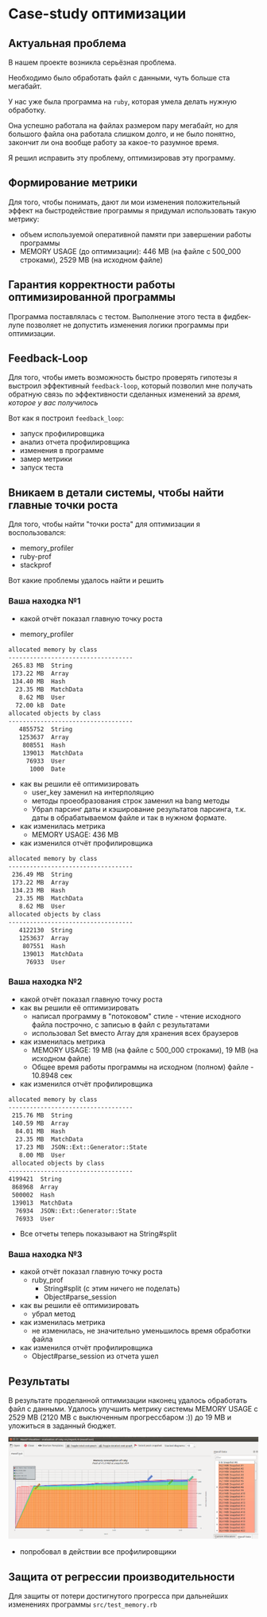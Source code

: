 # Case-study оптимизации

## Актуальная проблема
В нашем проекте возникла серьёзная проблема.

Необходимо было обработать файл с данными, чуть больше ста мегабайт.

У нас уже была программа на `ruby`, которая умела делать нужную обработку.

Она успешно работала на файлах размером пару мегабайт, но для большого файла она работала слишком долго, и не было понятно, закончит ли она вообще работу за какое-то разумное время.

Я решил исправить эту проблему, оптимизировав эту программу.

## Формирование метрики
Для того, чтобы понимать, дают ли мои изменения положительный эффект на быстродействие программы я придумал использовать такую метрику:
 * объем используемой оперативной памяти при завершении работы программы
 * MEMORY USAGE (до оптимизации): 446 MB (на файле с 500_000 строками), 2529 MB (на исходном файле) 

## Гарантия корректности работы оптимизированной программы
Программа поставлялась с тестом. Выполнение этого теста в фидбек-лупе позволяет не допустить изменения логики программы при оптимизации.

## Feedback-Loop
Для того, чтобы иметь возможность быстро проверять гипотезы я выстроил эффективный `feedback-loop`, который позволил мне получать обратную связь по эффективности сделанных изменений за *время, которое у вас получилось*

Вот как я построил `feedback_loop`:
- запуск профилировщика
- анализ отчета профилировщика
- изменения в программе
- замер метрики
- запуск теста

## Вникаем в детали системы, чтобы найти главные точки роста
Для того, чтобы найти "точки роста" для оптимизации я воспользовался:
- memory_profiler
- ruby-prof
- stackprof

Вот какие проблемы удалось найти и решить

### Ваша находка №1
- какой отчёт показал главную точку роста
* memory_profiler
```
allocated memory by class
-----------------------------------
 265.83 MB  String
 173.22 MB  Array
 134.40 MB  Hash
  23.35 MB  MatchData
   8.62 MB  User
  72.00 kB  Date
allocated objects by class
-----------------------------------
   4855752  String
   1253637  Array
    808551  Hash
    139013  MatchData
     76933  User
      1000  Date
```
- как вы решили её оптимизировать
  * user_key заменил на интерполяцию
  * методы проеобразования строк заменил на bang методы
  * Убрал парсинг даты и кэширование результатов парсинга, т.к. даты в обрабатываемом файле и так в нужном формате. 
- как изменилась метрика
  * MEMORY USAGE: 436 MB
- как изменился отчёт профилировщика
```
allocated memory by class
-----------------------------------
 236.49 MB  String
 173.22 MB  Array
 134.23 MB  Hash
  23.35 MB  MatchData
   8.62 MB  User
allocated objects by class
-----------------------------------
   4122130  String
   1253637  Array
    807551  Hash
    139013  MatchData
     76933  User
```

### Ваша находка №2
- какой отчёт показал главную точку роста
- как вы решили её оптимизировать
  * написал программу в "потоковом" стиле - чтение исходного файла построчно, с записью в файл с результатами
  * использовал Set вместо Array для хранения всех браузеров
- как изменилась метрика
  * MEMORY USAGE: 19 MB (на файле с 500_000 строками), 19 MB (на исходном файле)
  * Общее время работы программы на исходном (полном) файле - 10.8948 сек
- как изменился отчёт профилировщика
```
allocated memory by class
-----------------------------------
 215.76 MB  String
 140.59 MB  Array
  84.01 MB  Hash
  23.35 MB  MatchData
  17.23 MB  JSON::Ext::Generator::State
   8.00 MB  User
 allocated objects by class
-----------------------------------
4199421  String
 868968  Array
 500002  Hash
 139013  MatchData
  76934  JSON::Ext::Generator::State
  76933  User
```
  * Все отчеты теперь показывают на String#split

### Ваша находка №3
- какой отчёт показал главную точку роста
  * ruby_prof
    * String#split (с этим ничего не поделать)
    * Object#parse_session
- как вы решили её оптимизировать
  * убрал метод
- как изменилась метрика
  * не изменилась, не значительно уменьшилось время обработки файла
- как изменился отчёт профилировщика
  * Object#parse_session из отчета ушел

## Результаты
В результате проделанной оптимизации наконец удалось обработать файл с данными.
Удалось улучшить метрику системы MEMORY USAGE с 2529 MB (2120 MB с выключенным прогрессбаром :)) до 19 MB и уложиться в заданный бюджет.

![valgrind.png](valgrind.png)

- попробовал в действии все профилировщики

## Защита от регрессии производительности
Для защиты от потери достигнутого прогресса при дальнейших изменениях программы `src/test_memory.rb`
